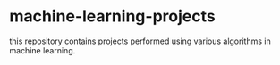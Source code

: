 # machine-learning-projects
this repository contains projects performed using various algorithms in machine learning.
